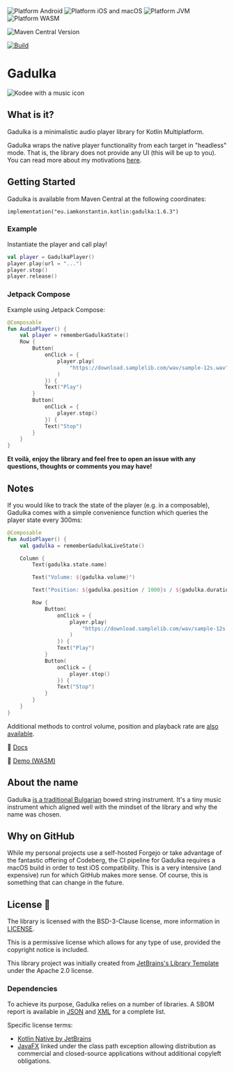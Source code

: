 <div>
 <img src="https://img.shields.io/badge/Platform-Android-brightgreen.svg?logo=android" alt="Platform Android" />

<img src="https://img.shields.io/badge/Platform-iOS%20%2F%20macOS-lightgrey.svg?logo=apple" alt="Platform iOS and macOS" />

<img src="https://img.shields.io/badge/Platform-JVM-8A2BE2.svg?logo=openjdk" alt="Platform JVM" />

<img alt="Platform WASM" src="https://img.shields.io/badge/Platform-WASM-654EF1">


</div>

![Maven Central Version](https://img.shields.io/maven-central/v/eu.iamkonstantin.kotlin/gadulka)

[![Build](https://github.com/kkostov/gadulka/actions/workflows/gradle.yml/badge.svg)](https://github.com/kkostov/gadulka/actions/workflows/gradle.yml)

# Gadulka

![Kodee with a music icon](./images/kodee.jpg)

## What is it?

Gadulka is a minimalistic audio player library for Kotlin Multiplatform.

Gadulka wraps the native player functionality from each target in "headless" mode. That is, the library
does not provide any UI (this will be up to you). You can read more about my motivations [here](https://iamkonstantin.eu/blog/meet-gadulka-a-minimalistic-player-library-for-kotlin-multiplatform/).

## Getting Started

Gadulka is available from Maven Central at the following coordinates:

```
implementation("eu.iamkonstantin.kotlin:gadulka:1.6.3")
```

### Example

Instantiate the player and call play!

```kotlin
val player = GadulkaPlayer()
player.play(url = "...")
player.stop()
player.release()
```

### Jetpack Compose
Example using Jetpack Compose:

```kotlin
@Composable
fun AudioPlayer() {
    val player = rememberGadulkaState()
    Row {
        Button(
            onClick = {
                player.play(
                    "https://download.samplelib.com/wav/sample-12s.wav"
                )
            }) {
            Text("Play")
        }
        Button(
            onClick = {
                player.stop()
            }) {
            Text("Stop")
        }
    }
}
```


**Et voilà, enjoy the library and feel free to open an issue with any questions, thoughts or comments you may have!**

## Notes
If you would like to track the state of the player (e.g. in a composable), Gadulka comes with a simple convenience function which queries the player state every 300ms:

```kotlin
@Composable
fun AudioPlayer() {
    val gadulka = rememberGadulkaLiveState()

    Column {
        Text(gadulka.state.name)

        Text("Volume: ${gadulka.volume}")

        Text("Position: ${gadulka.position / 1000}s / ${gadulka.duration / 1000}s")

        Row {
            Button(
                onClick = {
                    player.play(
                        "https://download.samplelib.com/wav/sample-12s.wav"
                    )
                }) {
                Text("Play")
            }
            Button(
                onClick = {
                    player.stop()
                }) {
                Text("Stop")
            }
        }
    }
}
```

Additional methods to control volume, position and playback rate are [also available](https://gadulka.iamkonstantin.eu).


📖 [Docs](https://gadulka.iamkonstantin.eu)

🍿 [Demo (WASM)](https://gadulka.iamkonstantin.eu/wasm)

## About the name

Gadulka [is a traditional Bulgarian](https://en.wikipedia.org/wiki/Gadulka) bowed string instrument. It's a tiny music
instrument which aligned well with the mindset of the library and why the name was chosen.

## Why on GitHub

While my personal projects use a self-hosted Forgejo or take advantage of the fantastic offering of Codeberg, the CI
pipeline for Gadulka requires a macOS build in order to test iOS compatibility. This is a very intensive (and expensive)
run for which GitHub makes more sense. Of course, this is something that can change in the future.

## License 📃

The library is licensed with the BSD-3-Clause license, more information in [LICENSE](LICENSE).

This is a permissive license which allows for any type of use, provided the copyright notice is included.

This library project was initially created
from [JetBrains's Library Template](https://github.com/Kotlin/multiplatform-library-template) under the Apache 2.0
license.


### Dependencies
To achieve its purpose, Gadulka relies on a number of libraries. A SBOM report is available in [JSON](https://gadulka.iamkonstantin.eu/sbom/bom.json) and [XML](https://gadulka.iamkonstantin.eu/sbom/bom.xml) for a complete list.   

Specific license terms:

* [Kotlin Native by JetBrains](https://kotlinlang.org/docs/native-binary-licenses.html)
* [JavaFX](https://github.com/openjdk/jfx/blob/master/LICENSE) linked under the class path exception allowing distribution as commercial and closed-source applications without additional copyleft obligations.